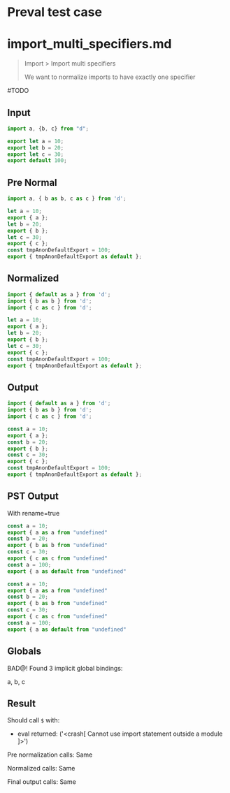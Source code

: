 # Preval test case

# import_multi_specifiers.md

> Import > Import multi specifiers
>
> We want to normalize imports to have exactly one specifier

#TODO

## Input

`````js filename=intro
import a, {b, c} from "d";
`````

`````js filename=d
export let a = 10;
export let b = 20;
export let c = 30;
export default 100;
`````

## Pre Normal


`````js filename=intro
import a, { b as b, c as c } from 'd';
`````

`````js filename=d
let a = 10;
export { a };
let b = 20;
export { b };
let c = 30;
export { c };
const tmpAnonDefaultExport = 100;
export { tmpAnonDefaultExport as default };
`````

## Normalized


`````js filename=intro
import { default as a } from 'd';
import { b as b } from 'd';
import { c as c } from 'd';
`````

`````js filename=d
let a = 10;
export { a };
let b = 20;
export { b };
let c = 30;
export { c };
const tmpAnonDefaultExport = 100;
export { tmpAnonDefaultExport as default };
`````

## Output


`````js filename=intro
import { default as a } from 'd';
import { b as b } from 'd';
import { c as c } from 'd';
`````

`````js filename=d
const a = 10;
export { a };
const b = 20;
export { b };
const c = 30;
export { c };
const tmpAnonDefaultExport = 100;
export { tmpAnonDefaultExport as default };
`````

## PST Output

With rename=true

`````js filename=intro
const a = 10;
export { a as a from "undefined"
const b = 20;
export { b as b from "undefined"
const c = 30;
export { c as c from "undefined"
const a = 100;
export { a as default from "undefined"
`````

`````js filename=d
const a = 10;
export { a as a from "undefined"
const b = 20;
export { b as b from "undefined"
const c = 30;
export { c as c from "undefined"
const a = 100;
export { a as default from "undefined"
`````

## Globals

BAD@! Found 3 implicit global bindings:

a, b, c

## Result

Should call `$` with:
 - eval returned: ('<crash[ Cannot use import statement outside a module ]>')

Pre normalization calls: Same

Normalized calls: Same

Final output calls: Same

